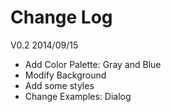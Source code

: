 Change Log
======================

V0.2 2014/09/15

- Add Color Palette: Gray and Blue
- Modify Background
- Add some styles
- Change Examples: Dialog
